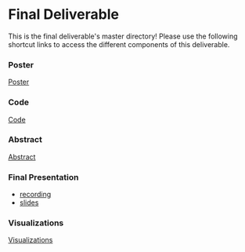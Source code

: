 # Final Deliverable
This is the final deliverable's master directory! Please use the following shortcut links to access the different components of this deliverable.

### Poster ###
[Poster](https://github.com/cs1951a-brown-spring-2022/rim-dj/blob/main/final_deliverable/poster/poster.pdf)

### Code ###
[Code](code/)<br/>

### Abstract ###
[Abstract](https://github.com/cs1951a-brown-spring-2022/rim-dj/blob/main/final_deliverable/abstract)

### Final Presentation ###
- [recording]()
- [slides](https://github.com/cs1951a-brown-spring-2022/rim-dj/blob/main/final_deliverable/poster/poster.pdf)

### Visualizations ###
[Visualizations](visualizations)
